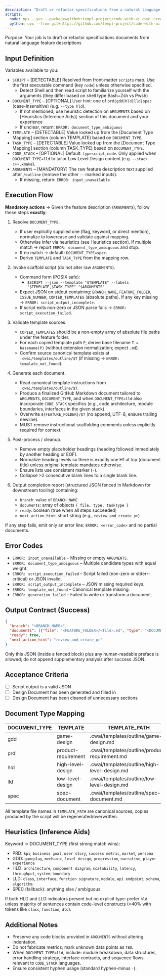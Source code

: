 ```yaml
---
description: "Draft or refactor specifications from a natural language feature description"
scripts:
  node: npx --yes --package=github:templ-project/code-with-ai cwai-create-feature
  python: uvx --from git+https://github.com/templ-project/code-with-ai.git cwai-create-feature
---
```


Purpose: Your job is to draft or refactor specifications documents from natural language feature descriptions

## Input Definition

Variables available to you:

- `SCRIPT` – [DETECTABLE] Resolved from front‑matter `scripts` map. Use the first executable command (key `node`) unless otherwise specified.
  - Detect Shell and then read script to familiarize yourself with the arguments (they differ based on shell type Bash+Zsh vs Pwsh)
- `DOCUMENT_TYPE` – [OPTIONAL] User hint: one of `prd|gdd|hld|lld|spec` (case-insensitive) (e.g. `--type hld`).
  - If not mentioned, use heuristic detection on `ARGUMENTS` based on [Heuristics (Inference Aids)] section of this document and your experience
  - If unclear, return: `ERROR: document_type_ambiguous`
- `TEMPLATE` – [DETECTABLE] Value looked up from the [Document Type Mapping] section (column TEMPLATE) based on `DOCUMENT_TYPE`.
- `TASK_TYPE` – [DETECTABLE] Value looked up from the [Document Type Mapping] section (column TASK_TYPE) based on `DOCUMENT_TYPE`.
- `CODE_STACK` – [OPTIONAL] Default: `typescript,node`. Only applied when `DOCUMENT_TYPE=lld` to tailor Low Level Design content (e.g. `--stack c++,xmake`).
- `ARGUMENTS` – [MANDATORY] The raw feature description text supplied after `/outline` (remove the other `--` marked inputs).
  - If missing, return: `ERROR: input_unavailable`

## Execution Flow

**Mandatory actions** → Given the feature description (`ARGUMENTS`), follow these steps **exactly**:

1. Resolve `DOCUMENT_TYPE`.
   - If user explicitly supplied one (flag, keyword, or direct mention), normalize to lowercase and validate against mapping.
   - Otherwise infer via heuristics (see Heuristics section). If multiple match → report `ERROR: document_type_ambiguous` and stop.
   - If no match → default: `DOCUMENT_TYPE=spec`.
   - Derive `TEMPLATE` and `TASK_TYPE` from the mapping row.

2. Invoke scaffold script (do not alter raw `ARGUMENTS`).
   - Command form (POSIX safe):
     - `$SCRIPT --json --template "$TEMPLATE" --labels "$TEMPLATE,$TASK_TYPE" "$ARGUMENTS"`
   - Expect JSON on stdout containing: `BRANCH_NAME`, `FEATURE_FOLDER`, `ISSUE_NUMBER`, `COPIED_TEMPLATES` (absolute paths). If any key missing → `ERROR: script_output_incomplete`.
   - If script exits non-zero or JSON parse fails → `ERROR: script_execution_failed`.

3. Validate template sources.
   - `COPIED_TEMPLATES` should be a non-empty array of absolute file paths under the feature folder.
   - For each copied template path `P`, derive base filename `T = basename(P)` (without extension normalization; expect `.md`).
   - Confirm source canonical template exists at `.cwai/templates/outline/$T` (if missing → `ERROR: template_not_found`).

4. Generate each document.
   - Read canonical template instructions from `.cwai/templates/outline/$T`.
   - Produce a finalized GitHub Markdown document tailored to `ARGUMENTS`, `DOCUMENT_TYPE`, and when `DOCUMENT_TYPE=lld` also incorporate `CODE_STACK` specifics (e.g., code architecture, module boundaries, interfaces in the given stack).
   - Overwrite `${FEATURE_FOLDER}/$T` (no append, UTF-8, ensure trailing newline).
   - MUST remove instructional scaffolding comments unless explicitly required for context.

5. Post-process / cleanup.
   - Remove empty placeholder headings (heading followed immediately by another heading or EOF).
   - Normalize heading levels so there is exactly one H1 at top (document title) unless original template mandates otherwise.
   - Ensure lists use consistent marker (`-`).
   - Collapse >2 consecutive blank lines to a single blank line.

6. Output completion report (structured JSON fenced in Markdown for downstream tooling) containing:
   - `branch`: value of `BRANCH_NAME`
   - `documents`: array of objects `{ file, type, taskType }`
   - `ready`: boolean (true when all steps succeeded)
   - `next_action_hint`: short string (e.g., `review_and_create_pr`)

If any step fails, emit only an error line: `ERROR: <error_code>` and no partial documents.

## Error Codes

- `ERROR: input_unavailable` – Missing or empty `ARGUMENTS`.
- `ERROR: document_type_ambiguous` – Multiple candidate types with equal weight.
- `ERROR: script_execution_failed` – Script failed (non-zero or stderr-critical) or JSON invalid.
- `ERROR: script_output_incomplete` – JSON missing required keys.
- `ERROR: template_not_found` – Canonical template missing.
- `ERROR: generation_failed` – Failed to write or transform a document.

## Output Contract (Success)

```json
{
  "branch": "<BRANCH_NAME>",
  "documents": [{"file": "<FEATURE_FOLDER>/<file>.md", "type": "<DOCUMENT_TYPE>", "taskType": "<TASK_TYPE>"}],
  "ready": true,
  "next_action_hint": "review_and_create_pr"
}
```

Only this JSON (inside a fenced block) plus any human-readable preface is allowed; do not append supplementary analysis after success JSON.

## Acceptance Criteria

- [ ] Script output is a valid JSON
- [ ] Design Document has been generated and filled in
- [ ] Design Document has been cleaned of unnecessary sections

## Document Type Mapping

| DOCUMENT_TYPE | TEMPLATE            | TEMPLATE_PATH                                  | TASK_TYPE |
| ------------- | ------------------- | ---------------------------------------------- | --------- |
| gdd           | game-design         | .cwai/templates/outline/game-design.md         | epic      |
| prd           | product-requirement | .cwai/templates/outline/product-requirement.md | epic      |
| hld           | high-level-design   | .cwai/templates/outline/high-level-design.md   | story     |
| lld           | low-level-design    | .cwai/templates/outline/low-level-design.md    | task      |
| spec          | spec-document       | .cwai/templates/outline/spec-document.md       | story     |

All template file names in `TEMPLATE_PATH` are canonical sources; copies produced by the script will be regenerated/overwritten.

## Heuristics (Inference Aids)

Keyword → DOCUMENT_TYPE (first strong match wins):

- PRD: `kpi`, `business goal`, `user story`, `success metric`, `market`, `persona`
- GDD: `gameplay`, `mechanic`, `level design`, `progression`, `narrative`, `player experience`
- HLD: `architecture`, `component diagram`, `scalability`, `latency`, `throughput`, `system boundary`
- LLD: `class`, `interface`, `function signature`, `module`, `api endpoint`, `schema`, `algorithm`
- SPEC (fallback): anything else / ambiguous

If both HLD and LLD indicators present but no explicit type: prefer `hld` unless majority of sentences contain code-level constructs (>40% with tokens like `class`, `function`, `dto`).

## Additional Notes

- Preserve any code blocks provided in `ARGUMENTS` without altering indentation.
- Do not fabricate metrics; mark unknown data points as `TBD`.
- When `DOCUMENT_TYPE=lld`, include: module breakdown, data structures, error handling strategy, interface contracts, and sequence flows relevant to `CODE_STACK` languages.
- Ensure consistent hyphen usage (standard hyphen-minus `-`).
